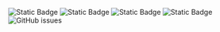 ![Static Badge](https://img.shields.io/badge/blacklists-60-000000) ![Static Badge](https://img.shields.io/badge/blacklisted-3157142-cc0000) ![Static Badge](https://img.shields.io/badge/whitelisted-2243-00CC00) ![Static Badge](https://img.shields.io/badge/streaming_blacklist-28107-000000) ![GitHub issues](https://img.shields.io/github/issues/fabriziosalmi/blacklists)
